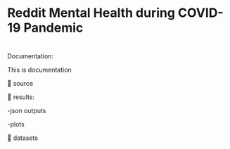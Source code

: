 # Reddit Mental Health during COVID-19 Pandemic
# 

Documentation:


This is documentation

📁 source


📁 results:


-json outputs

-plots


📁 datasets


